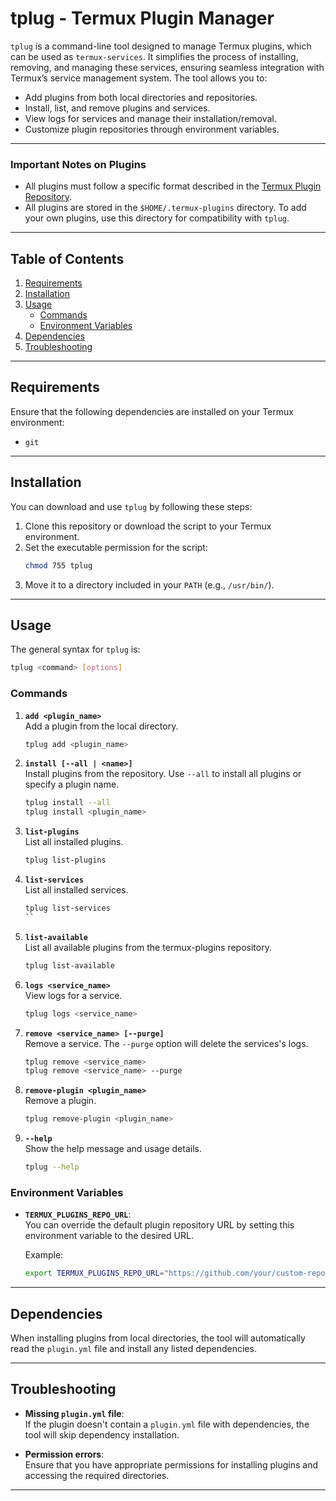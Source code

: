 # tplug - Termux Plugin Manager

`tplug` is a command-line tool designed to manage Termux plugins, which can be used as `termux-services`. It simplifies the process of installing, removing, and managing these services, ensuring seamless integration with Termux’s service management system. The tool allows you to:

- Add plugins from both local directories and repositories.
- Install, list, and remove plugins and services.
- View logs for services and manage their installation/removal.
- Customize plugin repositories through environment variables.

---

### **Important Notes on Plugins**

- All plugins must follow a specific format described in the [Termux Plugin Repository](https://github.com/dev-diaries41/termux-plugins.git).
- All plugins are stored in the `$HOME/.termux-plugins` directory. To add your own plugins, use this directory for compatibility with `tplug`.

---

## Table of Contents

1. [Requirements](#requirements)
2. [Installation](#installation)
3. [Usage](#usage)
    - [Commands](#commands)
    - [Environment Variables](#environment-variables)
4. [Dependencies](#dependencies)
5. [Troubleshooting](#troubleshooting)

---

## Requirements

Ensure that the following dependencies are installed on your Termux environment:

- `git`

---

## Installation

You can download and use `tplug` by following these steps:

1. Clone this repository or download the script to your Termux environment.
2. Set the executable permission for the script:
   ```bash
   chmod 755 tplug
   ```
3. Move it to a directory included in your `PATH` (e.g., `/usr/bin/`).

---

## Usage

The general syntax for `tplug` is:

```bash
tplug <command> [options]
```

### Commands

1. **`add <plugin_name>`**  
   Add a plugin from the local directory.
   ```bash
   tplug add <plugin_name>
   ```

2. **`install [--all | <name>]`**  
   Install plugins from the repository. Use `--all` to install all plugins or specify a plugin name.
   ```bash
   tplug install --all
   tplug install <plugin_name>
   ```

3. **`list-plugins`**  
   List all installed plugins.
   ```bash
   tplug list-plugins
   ```

4. **`list-services`**  
   List all installed services.
   ```bash
   tplug list-services
   ``

5. **`list-available`**  
   List all available plugins from the termux-plugins repository.
   ```bash
   tplug list-available
   ```

6. **`logs <service_name>`**  
   View logs for a service.
   ```bash
   tplug logs <service_name>
   ```

7. **`remove <service_name> [--purge]`**  
   Remove a service. The `--purge` option will delete the services's logs.
   ```bash
   tplug remove <service_name>
   tplug remove <service_name> --purge
   ```

8. **`remove-plugin <plugin_name>`**  
   Remove a plugin.
   ```bash
   tplug remove-plugin <plugin_name>
   ```


9. **`--help`**  
   Show the help message and usage details.
   ```bash
   tplug --help
   ```

### Environment Variables

- **`TERMUX_PLUGINS_REPO_URL`**:  
  You can override the default plugin repository URL by setting this environment variable to the desired URL.
  
  Example:
  ```bash
  export TERMUX_PLUGINS_REPO_URL="https://github.com/your/custom-repo.git"
  ```

---

## Dependencies

When installing plugins from local directories, the tool will automatically read the `plugin.yml` file and install any listed dependencies.

---

## Troubleshooting

- **Missing `plugin.yml` file**:  
  If the plugin doesn't contain a `plugin.yml` file with dependencies, the tool will skip dependency installation.
  
- **Permission errors**:  
  Ensure that you have appropriate permissions for installing plugins and accessing the required directories.

---
